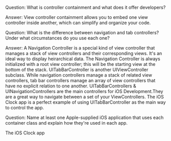 Question: 
What is controller containment and what does it offer developers?

Answer:
View controller containment allows you to embed one view controller inside another, which can simplify and organize your code.


Question:
What is the difference between navigation and tab controllers? Under what circumstances do you use each one?

Answer:
A Navigation Controller is a special kind of view controller that manages a stack of view controllers and their corresponding views. It's an ideal way to display heirarchical data. The Navigation Controller is always initialized with a root view controller; this will be the starting view at the bottom of the stack.
UITabBarController is another UIViewController subclass. While navigation controllers manage a stack of related view controllers, tab bar controllers manage an array of view controllers that have no explicit relation to one another.
UITabBarControllers & UINavigationControllers are the main controllers for iOS Development.They are a great way to navigate between a set of your ViewControllers. The iOS Clock app is a perfect example of using UITabBarController as the main way to control the app.

Question:
Name at least one Apple-supplied iOS application that uses each container class and explain how they're used in each app.

The iOS Clock app 
